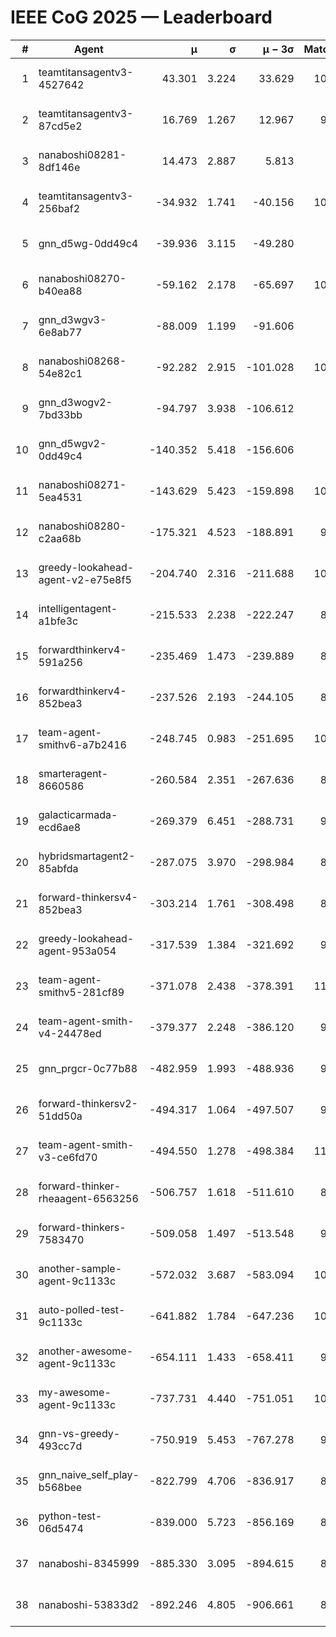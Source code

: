 # IEEE CoG 2025 — Leaderboard

| # | Agent | μ | σ | μ − 3σ | Matches | Updated |
|---:|---|---:|---:|---:|---:|---|
| 1 | teamtitansagentv3-4527642 | 43.301 | 3.224 | 33.629 | 10736 | 2025-08-31 10:40 |
| 2 | teamtitansagentv3-87cd5e2 | 16.769 | 1.267 | 12.967 | 9638 | 2025-08-31 10:40 |
| 3 | nanaboshi08281-8df146e | 14.473 | 2.887 | 5.813 | 396 | 2025-08-31 10:40 |
| 4 | teamtitansagentv3-256baf2 | -34.932 | 1.741 | -40.156 | 10614 | 2025-08-31 10:40 |
| 5 | gnn_d5wg-0dd49c4 | -39.936 | 3.115 | -49.280 | 240 | 2025-08-31 10:40 |
| 6 | nanaboshi08270-b40ea88 | -59.162 | 2.178 | -65.697 | 10560 | 2025-08-31 10:40 |
| 7 | gnn_d3wgv3-6e8ab77 | -88.009 | 1.199 | -91.606 | 278 | 2025-08-31 10:40 |
| 8 | nanaboshi08268-54e82c1 | -92.282 | 2.915 | -101.028 | 10160 | 2025-08-31 10:40 |
| 9 | gnn_d3wogv2-7bd33bb | -94.797 | 3.938 | -106.612 | 434 | 2025-08-31 10:40 |
| 10 | gnn_d5wgv2-0dd49c4 | -140.352 | 5.418 | -156.606 | 306 | 2025-08-31 10:40 |
| 11 | nanaboshi08271-5ea4531 | -143.629 | 5.423 | -159.898 | 10598 | 2025-08-31 10:40 |
| 12 | nanaboshi08280-c2aa68b | -175.321 | 4.523 | -188.891 | 9978 | 2025-08-31 10:40 |
| 13 | greedy-lookahead-agent-v2-e75e8f5 | -204.740 | 2.316 | -211.688 | 10410 | 2025-08-31 10:40 |
| 14 | intelligentagent-a1bfe3c | -215.533 | 2.238 | -222.247 | 8604 | 2025-08-31 10:40 |
| 15 | forwardthinkerv4-591a256 | -235.469 | 1.473 | -239.889 | 8543 | 2025-08-31 10:40 |
| 16 | forwardthinkerv4-852bea3 | -237.526 | 2.193 | -244.105 | 8579 | 2025-08-31 10:40 |
| 17 | team-agent-smithv6-a7b2416 | -248.745 | 0.983 | -251.695 | 10940 | 2025-08-31 10:40 |
| 18 | smarteragent-8660586 | -260.584 | 2.351 | -267.636 | 8477 | 2025-08-31 10:40 |
| 19 | galacticarmada-ecd6ae8 | -269.379 | 6.451 | -288.731 | 9560 | 2025-08-31 10:40 |
| 20 | hybridsmartagent2-85abfda | -287.075 | 3.970 | -298.984 | 8991 | 2025-08-31 10:40 |
| 21 | forward-thinkersv4-852bea3 | -303.214 | 1.761 | -308.498 | 8254 | 2025-08-31 10:40 |
| 22 | greedy-lookahead-agent-953a054 | -317.539 | 1.384 | -321.692 | 9498 | 2025-08-31 10:40 |
| 23 | team-agent-smithv5-281cf89 | -371.078 | 2.438 | -378.391 | 11140 | 2025-08-31 10:40 |
| 24 | team-agent-smith-v4-24478ed | -379.377 | 2.248 | -386.120 | 9918 | 2025-08-31 10:40 |
| 25 | gnn_prgcr-0c77b88 | -482.959 | 1.993 | -488.936 | 9410 | 2025-08-31 10:40 |
| 26 | forward-thinkersv2-51dd50a | -494.317 | 1.064 | -497.507 | 9316 | 2025-08-31 10:40 |
| 27 | team-agent-smith-v3-ce6fd70 | -494.550 | 1.278 | -498.384 | 11318 | 2025-08-31 10:40 |
| 28 | forward-thinker-rheaagent-6563256 | -506.757 | 1.618 | -511.610 | 8864 | 2025-08-31 10:40 |
| 29 | forward-thinkers-7583470 | -509.058 | 1.497 | -513.548 | 9660 | 2025-08-31 10:40 |
| 30 | another-sample-agent-9c1133c | -572.032 | 3.687 | -583.094 | 10260 | 2025-08-31 10:40 |
| 31 | auto-polled-test-9c1133c | -641.882 | 1.784 | -647.236 | 10500 | 2025-08-31 10:40 |
| 32 | another-awesome-agent-9c1133c | -654.111 | 1.433 | -658.411 | 9820 | 2025-08-31 10:40 |
| 33 | my-awesome-agent-9c1133c | -737.731 | 4.440 | -751.051 | 10360 | 2025-08-31 10:40 |
| 34 | gnn-vs-greedy-493cc7d | -750.919 | 5.453 | -767.278 | 9040 | 2025-08-31 10:40 |
| 35 | gnn_naive_self_play-b568bee | -822.799 | 4.706 | -836.917 | 8640 | 2025-08-31 10:40 |
| 36 | python-test-06d5474 | -839.000 | 5.723 | -856.169 | 8820 | 2025-08-31 10:40 |
| 37 | nanaboshi-8345999 | -885.330 | 3.095 | -894.615 | 8650 | 2025-08-31 10:40 |
| 38 | nanaboshi-53833d2 | -892.246 | 4.805 | -906.661 | 8080 | 2025-08-31 10:40 |
